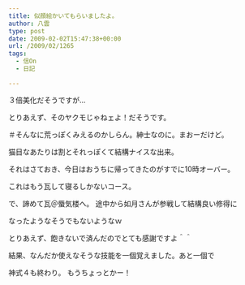 ```yaml
---
title: 似顔絵かいてもらいましたよ。
author: 八雲
type: post
date: 2009-02-02T15:47:38+00:00
url: /2009/02/1265
tags:
  - 信On
  - 日記

---
```

３倍美化だそうですが…
  
とりあえず、そのヤクモじゃねェよ！だそうです。
  
＃そんなに荒っぽくみえるのかしらん。紳士なのに。まおーだけど。
  
猫目なあたりは割とそれっぽくて結構ナイスな出来。

それはさておき、今日はおうちに帰ってきたのがすでに10時オーバー。
  
これはもう瓦して寝るしかないコース。
  
で、諦めて瓦＠蜃気楼へ。 途中から如月さんが参戦して結構良い修得に
  
なったようなそうでもないようなｗ

とりあえず、飽きないで済んだのでとても感謝ですよ＾＾
  
結果、なんだか使えなそうな技能を一個覚えました。あと一個で
  
神式４も終わり。 もうちょっとかー！
